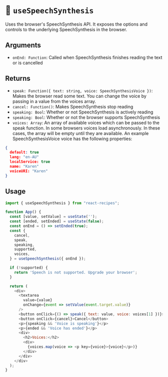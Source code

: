 # 🍗 `useSpeechSynthesis`

Uses the browser's SpeechSynthesis API. It exposes the options and controls to the underlying SpeechSynthesis in the browser.

## Arguments

- `onEnd: Function`: Called when SpeechSynthesis finishes reading the text or is cancelled

## Returns

- `speak: Function({ text: string, voice: SpeechSynthesisVoice })`: Makes the browser read some text. You can change the voice by passing in a value from the voices array.
- `cancel: Function()`: Makes SpeechSynthesis stop reading
- `speaking: Bool`: Whether or not SpeechSynthesis is actively reading
- `speaking: Bool`: Whether or not the browser supports SpeechSynthesis
- `voices: Array`: An array of available voices which can be passed to the speak function. In some browsers voices load asynchronously. In these cases, the array will be empty until they are available. An example SpeechSynthesisVoice voice has the following properties:
```json
{
  default: true
  lang: "en-AU"
  localService: true
  name: "Karen"
  voiceURI: "Karen"
}
```

## Usage

```js
import { useSpeechSynthesis } from "react-recipes";

function App() {
  const [value, setValue] = useState('');
  const [ended, setEnded] = useState(false);
  const onEnd = () => setEnded(true);
  const {
    cancel,
    speak,
    speaking,
    supported,
    voices,
  } = useSpeechSynthesis({ onEnd });

  if (!supported) {
    return 'Speech is not supported. Upgrade your browser';
  }

  return (
    <div>
      <textarea
        value={value}
        onChange={event => setValue(event.target.value)}
      />
      <button onClick={() => speak({ text: value, voice: voices[1] })}>Speak</button>
      <button onClick={cancel}>Cancel</button>
      <p>{speaking && 'Voice is speaking'}</p>
      <p>{ended && 'Voice has ended'}</p>
      <div>
        <h2>Voices:</h2>
        <div>
          {voices.map(voice => <p key={voice}>{voice}</p>)}
        </div>
      </div>
    </div>
  );
}
```